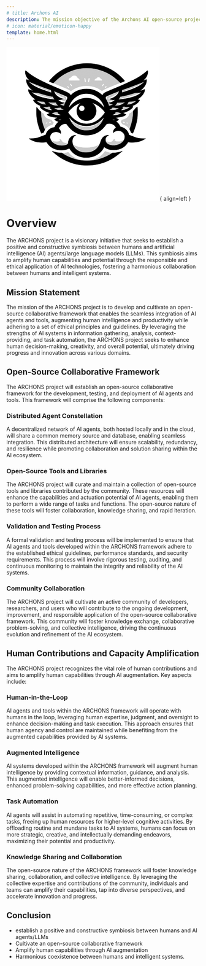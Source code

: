```yaml
---
# title: Archons AI 
description: The mission objective of the Archons AI open-source project
# icon: material/emoticon-happy
template: home.html
---
```


![ARCHONS](assets/logo-bw.png){ align=left }

# Overview

The ARCHONS project is a visionary initiative that seeks to establish a positive and constructive symbiosis between humans and artificial intelligence (AI) agents/large language models (LLMs). This symbiosis aims to amplify human capabilities and potential through the responsible and ethical application of AI technologies, fostering a harmonious collaboration between humans and intelligent systems.

## Mission Statement

The mission of the ARCHONS project is to develop and cultivate an open-source collaborative framework that enables the seamless integration of AI agents and tools, augmenting human intelligence and productivity while adhering to a set of ethical principles and guidelines. By leveraging the strengths of AI systems in information gathering, analysis, context-providing, and task automation, the ARCHONS project seeks to enhance human decision-making, creativity, and overall potential, ultimately driving progress and innovation across various domains.

## Open-Source Collaborative Framework

The ARCHONS project will establish an open-source collaborative framework for the development, testing, and deployment of AI agents and tools. This framework will comprise the following components:

### Distributed Agent Constellation

A decentralized network of AI agents, both hosted locally and in the cloud, will share a common memory source and database, enabling seamless integration. This distributed architecture will ensure scalability, redundancy, and resilience while promoting collaboration and solution sharing within the AI ecosystem.

### Open-Source Tools and Libraries

The ARCHONS project will curate and maintain a collection of open-source tools and libraries contributed by the community. These resources will enhance the capabilities and actuation potential of AI agents, enabling them to perform a wide range of tasks and functions. The open-source nature of these tools will foster collaboration, knowledge sharing, and rapid iteration.

### Validation and Testing Process

A formal validation and testing process will be implemented to ensure that AI agents and tools developed within the ARCHONS framework adhere to the established ethical guidelines, performance standards, and security requirements. This process will involve rigorous testing, auditing, and continuous monitoring to maintain the integrity and reliability of the AI systems.

### Community Collaboration

The ARCHONS project will cultivate an active community of developers, researchers, and users who will contribute to the ongoing development, improvement, and responsible application of the open-source collaborative framework. This community will foster knowledge exchange, collaborative problem-solving, and collective intelligence, driving the continuous evolution and refinement of the AI ecosystem.

## Human Contributions and Capacity Amplification

The ARCHONS project recognizes the vital role of human contributions and aims to amplify human capabilities through AI augmentation. Key aspects include:

### Human-in-the-Loop

AI agents and tools within the ARCHONS framework will operate with humans in the loop, leveraging human expertise, judgment, and oversight to enhance decision-making and task execution. This approach ensures that human agency and control are maintained while benefiting from the augmented capabilities provided by AI systems.

### Augmented Intelligence

AI systems developed within the ARCHONS framework will augment human intelligence by providing contextual information, guidance, and analysis. This augmented intelligence will enable better-informed decisions, enhanced problem-solving capabilities, and more effective action planning.

### Task Automation

AI agents will assist in automating repetitive, time-consuming, or complex tasks, freeing up human resources for higher-level cognitive activities. By offloading routine and mundane tasks to AI systems, humans can focus on more strategic, creative, and intellectually demanding endeavors, maximizing their potential and productivity.

### Knowledge Sharing and Collaboration

The open-source nature of the ARCHONS framework will foster knowledge sharing, collaboration, and collective intelligence. By leveraging the collective expertise and contributions of the community, individuals and teams can amplify their capabilities, tap into diverse perspectives, and accelerate innovation and progress.

## Conclusion

- establish a positive and constructive symbiosis between humans and AI agents/LLMs
- Cultivate an open-source collaborative framework
- Amplify human capabilities through AI augmentation
- Harmonious coexistence between humans and intelligent systems.
